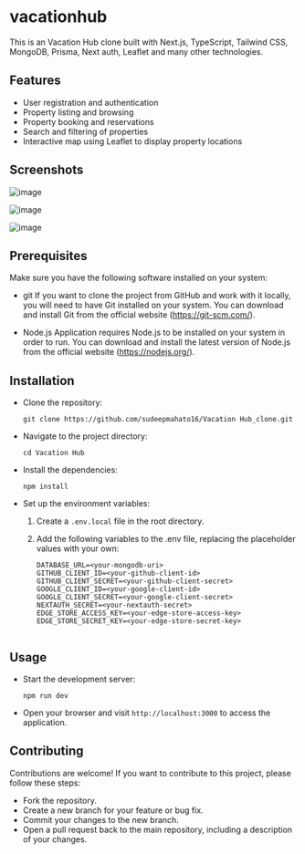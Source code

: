 # vacationhub

This is an Vacation Hub clone built with Next.js, TypeScript, Tailwind CSS, MongoDB, Prisma, Next auth, Leaflet and many other technologies.

## Features

- User registration and authentication
- Property listing and browsing
- Property booking and reservations
- Search and filtering of properties
- Interactive map using Leaflet to display property locations


## Screenshots

![image](https://github.com/user-attachments/assets/7a87a527-f554-4881-b596-c33807b8bcd5)

![image](https://github.com/user-attachments/assets/8e25494d-4c21-4176-a011-4ec05075b635)

![image](https://github.com/user-attachments/assets/a27c8180-b754-4082-a81c-374777a45613)


## Prerequisites

Make sure you have the following software installed on your system:

- git If you want to clone the project from GitHub and work with it locally, you will need to have Git installed on your system. You can download and install Git from the official website (https://git-scm.com/).

- Node.js Application requires Node.js to be installed on your system in order to run. You can download and install the latest version of Node.js from the official website (https://nodejs.org/).

## Installation

- Clone the repository:

  ```
  git clone https://github.com/sudeepmahato16/Vacation Hub_clone.git
  ```

- Navigate to the project directory:

  ```
  cd Vacation Hub
  ```

- Install the dependencies:

  ```
  npm install
  ```

- Set up the environment variables:

  1.  Create a `.env.local` file in the root directory.

  2.  Add the following variables to the .env file, replacing the placeholder values with your own:

      ```
      DATABASE_URL=<your-mongodb-uri>
      GITHUB_CLIENT_ID=<your-github-client-id>
      GITHUB_CLIENT_SECRET=<your-github-client-secret>
      GOOGLE_CLIENT_ID=<your-google-client-id>
      GOOGLE_CLIENT_SECRET=<your-google-client-secret>
      NEXTAUTH_SECRET=<your-nextauth-secret>
      EDGE_STORE_ACCESS_KEY=<your-edge-store-access-key>
      EDGE_STORE_SECRET_KEY=<your-edge-store-secret-key>
      ```

  ```

  ```

## Usage

- Start the development server:

  ```
  npm run dev
  ```

- Open your browser and visit `http://localhost:3000` to access the application.

## Contributing

Contributions are welcome! If you want to contribute to this project, please follow these steps:

- Fork the repository.
- Create a new branch for your feature or bug fix.
- Commit your changes to the new branch.
- Open a pull request back to the main repository, including a description of your changes.
